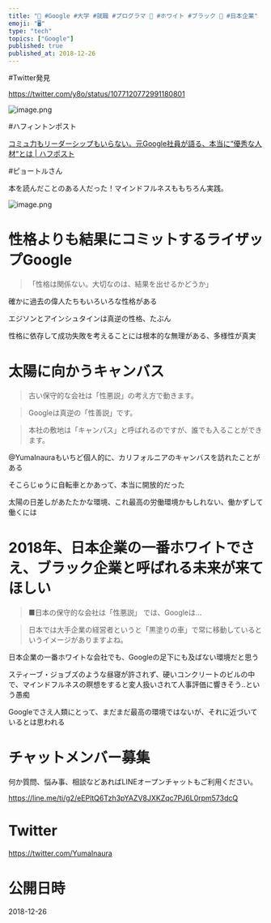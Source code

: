 ```yaml
---
title: "🎒 #Google #大学 #就職 #プログラマ 🐼 #ホワイト #ブラック 🏢 #日本企業"
emoji: "🖥"
type: "tech"
topics: ["Google"]
published: true
published_at: 2018-12-26
---
```


#Twitter発見

https://twitter.com/y8o/status/1077120772991180801


![image.png](https://qiita-image-store.s3.amazonaws.com/0/89618/45cc817e-e020-39fa-5911-fab7795cd387.png)

#ハフィントンポスト

[コミュ力もリーダーシップもいらない。元Google社員が語る、本当に“優秀な人材“とは | ハフポスト](https://www.huffingtonpost.jp/2018/01/16/piotr_a_23334437/)

#ピョートルさん

本を読んだことのある人だった！マインドフルネスももちろん実践。

![image.png](https://qiita-image-store.s3.amazonaws.com/0/89618/24cab66f-572a-ef76-0944-157802822167.png)

# 性格よりも結果にコミットするライザップGoogle

>「性格は関係ない。大切なのは、結果を出せるかどうか」

確かに過去の偉人たちもいろいろな性格がある

エジソンとアインシュタインは真逆の性格、たぶん

性格に依存して成功失敗を考えることには根本的な無理がある、多様性が真実


# 太陽に向かうキャンバス

>古い保守的な会社は「性悪説」の考え方で動きます。

>Googleは真逆の「性善説」です。

>本社の敷地は「キャンパス」と呼ばれるのですが、誰でも入ることができます。

@YumaInauraもいちど個人的に、カリフォルニアのキャンバスを訪れたことがある

そこらじゅうに自転車とかあって、本当に開放的だった

太陽の日差しがあたたかな環境、これ最高の労働環境かもしれない、働かずして働くには

# 2018年、日本企業の一番ホワイトでさえ、ブラック企業と呼ばれる未来が来てほしい


>■日本の保守的な会社は「性悪説」 では、Googleは...

>日本では大手企業の経営者というと「黒塗りの車」で常に移動しているというイメージがありますよね。


日本企業の一番ホワイトな会社でも、Googleの足下にも及ばない環境だと思う

スティーブ・ジョブズのような昼寝が許されず、硬いコンクリートのビルの中で、マインドフルネスの瞑想をすると変人扱いされて人事評価に響きそう‥という愚痴

Googleでさえ人類にとって、まだまだ最高の環境ではないが、それに近づいているとは思われる










<!-- Update From Qiita API -->

# チャットメンバー募集


何か質問、悩み事、相談などあればLINEオープンチャットもご利用ください。

https://line.me/ti/g2/eEPltQ6Tzh3pYAZV8JXKZqc7PJ6L0rpm573dcQ





# Twitter


https://twitter.com/YumaInaura


<!-- Update From Qiita API -->



# 公開日時

2018-12-26

